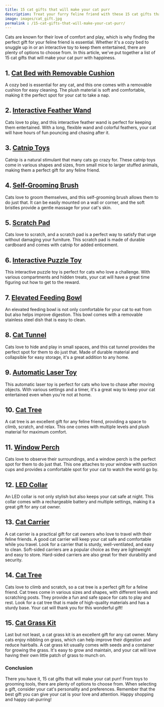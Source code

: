```yaml
---
title: 15 cat gifts that will make your cat purr
description: Treat your furry feline friend with these 15 cat gifts that are guaranteed to make them purr with delight. From cozy beds to interactive toys, we have everything you need to spoil your beloved cat.
image: images/cat_gift.jpg
permalink : /15-cat-gifts-that-will-make-your-cat-purr/
---
```


Cats are known for their love of comfort and play, which is why finding the perfect gift for your feline friend is essential. Whether it's a cozy bed to snuggle up in or an interactive toy to keep them entertained, there are plenty of options to choose from. In this article, we've put together a list of 15 cat gifts that will make your cat purr with happiness.

## 1. [Cat Bed with Removable Cushion](https://amzn.to/4dBGW5O)


A cozy bed is essential for any cat, and this one comes with a removable cushion for easy cleaning. The plush material is soft and comfortable, making it the perfect spot for your cat to take a nap.

## 2. [Interactive Feather Wand](https://amzn.to/4kvE7oT)


Cats love to play, and this interactive feather wand is perfect for keeping them entertained. With a long, flexible wand and colorful feathers, your cat will have hours of fun pouncing and chasing after it.

## 3. [Catnip Toys](https://amzn.to/4kco2F1)


Catnip is a natural stimulant that many cats go crazy for. These catnip toys come in various shapes and sizes, from small mice to larger stuffed animals, making them a perfect gift for any feline friend.

## 4. [Self-Grooming Brush](https://amzn.to/43mpcb7)


Cats love to groom themselves, and this self-grooming brush allows them to do just that. It can be easily mounted on a wall or corner, and the soft bristles provide a gentle massage for your cat's skin.

## 5. [Scratch Pad](https://amzn.to/4je7CKP)


Cats love to scratch, and a scratch pad is a perfect way to satisfy that urge without damaging your furniture. This scratch pad is made of durable cardboard and comes with catnip for added enticement.

## 6. [Interactive Puzzle Toy](https://amzn.to/43jQ1Lu)


This interactive puzzle toy is perfect for cats who love a challenge. With various compartments and hidden treats, your cat will have a great time figuring out how to get to the reward.

## 7. [Elevated Feeding Bowl](https://amzn.to/4k8tcl9)


An elevated feeding bowl is not only comfortable for your cat to eat from but also helps improve digestion. This bowl comes with a removable stainless steel dish that is easy to clean.

## 8. [Cat Tunnel](https://amzn.to/43yrlPK)


Cats love to hide and play in small spaces, and this cat tunnel provides the perfect spot for them to do just that. Made of durable material and collapsible for easy storage, it's a great addition to any home.

## 9. [Automatic Laser Toy](https://amzn.to/4kDHkmB)


This automatic laser toy is perfect for cats who love to chase after moving objects. With various settings and a timer, it's a great way to keep your cat entertained even when you're not at home.

## 10. [Cat Tree](https://amzn.to/4mvD8aa)


A cat tree is an excellent gift for any feline friend, providing a space to climb, scratch, and relax. This one comes with multiple levels and plush material for maximum comfort.

## 11. [Window Perch](https://amzn.to/4jh9Mt4)


Cats love to observe their surroundings, and a window perch is the perfect spot for them to do just that. This one attaches to your window with suction cups and provides a comfortable spot for your cat to watch the world go by.

## 12. [LED Collar](https://amzn.to/43KlSXe)


An LED collar is not only stylish but also keeps your cat safe at night. This collar comes with a rechargeable battery and multiple settings, making it a great gift for any cat owner.

## 13. [Cat Carrier](https://amzn.to/4jeTBMY)


A cat carrier is a practical gift for cat owners who love to travel with their feline friends. A good cat carrier will keep your cat safe and comfortable while you travel. Look for a carrier that is sturdy, well-ventilated, and easy to clean. Soft-sided carriers are a popular choice as they are lightweight and easy to store. Hard-sided carriers are also great for their durability and security.

## 14. [Cat Tree](https://amzn.to/4kt1389)


Cats love to climb and scratch, so a cat tree is a perfect gift for a feline friend. Cat trees come in various sizes and shapes, with different levels and scratching posts. They provide a fun and safe space for cats to play and rest. Look for a cat tree that is made of high-quality materials and has a sturdy base. Your cat will thank you for this wonderful gift!

## 15. [Cat Grass Kit](https://amzn.to/3F8R2hI)


Last but not least, a cat grass kit is an excellent gift for any cat owner. Many cats enjoy nibbling on grass, which can help improve their digestion and reduce hairballs. A cat grass kit usually comes with seeds and a container for growing the grass. It's easy to grow and maintain, and your cat will love having their own little patch of grass to munch on.

### Conclusion

There you have it, 15 cat gifts that will make your cat purr! From toys to grooming tools, there are plenty of options to choose from. When selecting a gift, consider your cat's personality and preferences. Remember that the best gift you can give your cat is your love and attention. Happy shopping and happy cat-purring!
